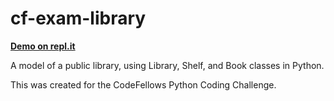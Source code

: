 # cf-exam-library

**[Demo on repl.it](http://repl.it/ijf)**

A model of a public library, using Library, Shelf, and Book classes in Python.

This was created for the CodeFellows Python Coding Challenge.